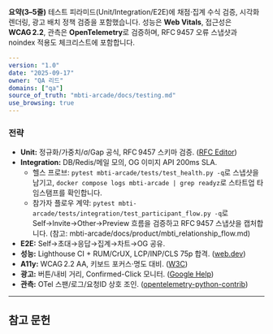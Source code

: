 ﻿**요약(3–5줄)**
테스트 피라미드(Unit/Integration/E2E)에 채점·집계 수식 검증, 시각화 렌더링, 광고 배치 정책 검증을 포함했습니다. 성능은 **Web Vitals**, 접근성은 **WCAG 2.2**, 관측은 **OpenTelemetry**로 검증하며, RFC 9457 오류 스냅샷과 noindex 적용도 체크리스트에 포함합니다.

```yaml
---
version: "1.0"
date: "2025-09-17"
owner: "QA 리드"
domains: ["qa"]
source_of_truth: "mbti-arcade/docs/testing.md"
use_browsing: true
---
```

### 전략

* **Unit:** 정규화/가중치/σ/Gap 공식, RFC 9457 스키마 검증. ([RFC Editor][1])
* **Integration:** DB/Redis/메일 모의, OG 이미지 API 200ms SLA.
  * 헬스 프로브: `pytest mbti-arcade/tests/test_health.py -q`로 스냅샷을 남기고, `docker compose logs mbti-arcade | grep readyz`로 스타트업 타임스탬프를 확인합니다.
  * 참가자 플로우 계약: `pytest mbti-arcade/tests/integration/test_participant_flow.py -q`로 Self→Invite→Other→Preview 흐름을 검증하고 RFC 9457 스냅샷을 캡처합니다. (참고: mbti-arcade/docs/product/mbti_relationship_flow.md)
* **E2E:** Self→초대→응답→집계→차트→OG 공유.
* **성능:** Lighthouse CI + RUM/CrUX, LCP/INP/CLS 75p 합격. ([web.dev][2])
* **A11y:** WCAG 2.2 AA, 키보드 포커스·명도 대비. ([W3C][3])
* **광고:** 버튼/내비 거리, Confirmed-Click 모니터. ([Google Help][4])
* **관측:** OTel 스팬/로그/요청ID 상호 조인. ([opentelemetry-python-contrib][5])

---

## 참고 문헌

[1]: https://www.rfc-editor.org/rfc/rfc9457.html "RFC 9457: Problem Details for HTTP APIs"  
[2]: https://web.dev/articles/vitals "Web Vitals | Articles"  
[3]: https://www.w3.org/TR/WCAG22/ "Web Content Accessibility Guidelines (WCAG) 2.2"  
[4]: https://support.google.com/adsense/answer/1346295 "Ad placement policies - Google AdSense Help"  
[5]: https://opentelemetry-python-contrib.readthedocs.io/en/latest/instrumentation/fastapi/fastapi.html "OpenTelemetry FastAPI Instrumentation"
